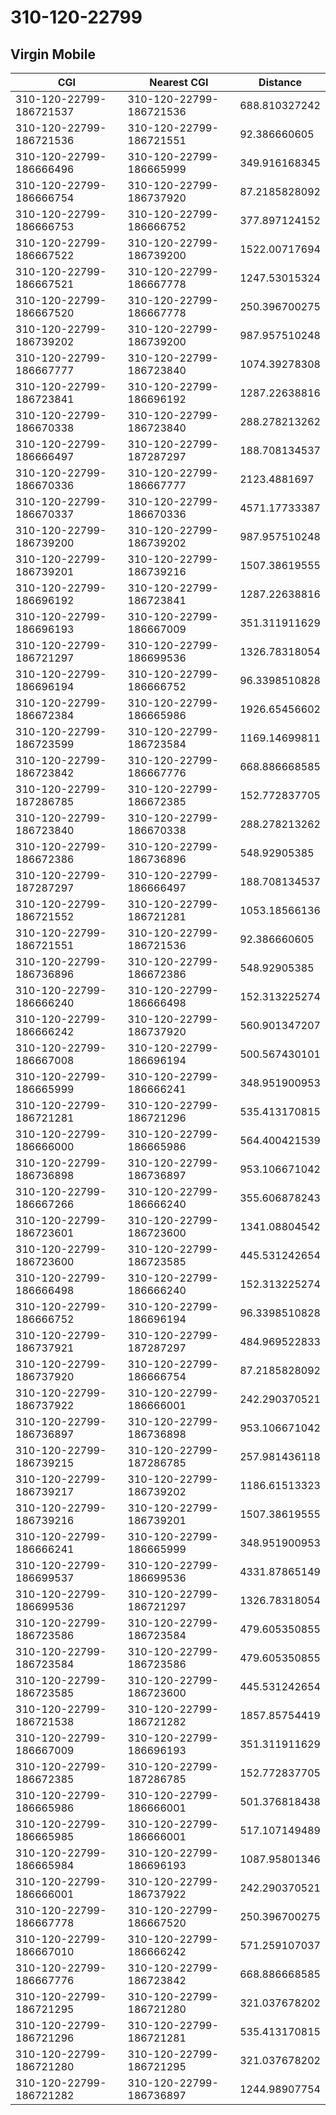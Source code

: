 # 310-120-22799
## Virgin Mobile


| CGI | Nearest CGI | Distance |
|-----|-------------|----------|
| 310-120-22799-186721537 | 310-120-22799-186721536 | 688.810327242 |
| 310-120-22799-186721536 | 310-120-22799-186721551 | 92.386660605 |
| 310-120-22799-186666496 | 310-120-22799-186665999 | 349.916168345 |
| 310-120-22799-186666754 | 310-120-22799-186737920 | 87.2185828092 |
| 310-120-22799-186666753 | 310-120-22799-186666752 | 377.897124152 |
| 310-120-22799-186667522 | 310-120-22799-186739200 | 1522.00717694 |
| 310-120-22799-186667521 | 310-120-22799-186667778 | 1247.53015324 |
| 310-120-22799-186667520 | 310-120-22799-186667778 | 250.396700275 |
| 310-120-22799-186739202 | 310-120-22799-186739200 | 987.957510248 |
| 310-120-22799-186667777 | 310-120-22799-186723840 | 1074.39278308 |
| 310-120-22799-186723841 | 310-120-22799-186696192 | 1287.22638816 |
| 310-120-22799-186670338 | 310-120-22799-186723840 | 288.278213262 |
| 310-120-22799-186666497 | 310-120-22799-187287297 | 188.708134537 |
| 310-120-22799-186670336 | 310-120-22799-186667777 | 2123.4881697 |
| 310-120-22799-186670337 | 310-120-22799-186670336 | 4571.17733387 |
| 310-120-22799-186739200 | 310-120-22799-186739202 | 987.957510248 |
| 310-120-22799-186739201 | 310-120-22799-186739216 | 1507.38619555 |
| 310-120-22799-186696192 | 310-120-22799-186723841 | 1287.22638816 |
| 310-120-22799-186696193 | 310-120-22799-186667009 | 351.311911629 |
| 310-120-22799-186721297 | 310-120-22799-186699536 | 1326.78318054 |
| 310-120-22799-186696194 | 310-120-22799-186666752 | 96.3398510828 |
| 310-120-22799-186672384 | 310-120-22799-186665986 | 1926.65456602 |
| 310-120-22799-186723599 | 310-120-22799-186723584 | 1169.14699811 |
| 310-120-22799-186723842 | 310-120-22799-186667776 | 668.886668585 |
| 310-120-22799-187286785 | 310-120-22799-186672385 | 152.772837705 |
| 310-120-22799-186723840 | 310-120-22799-186670338 | 288.278213262 |
| 310-120-22799-186672386 | 310-120-22799-186736896 | 548.92905385 |
| 310-120-22799-187287297 | 310-120-22799-186666497 | 188.708134537 |
| 310-120-22799-186721552 | 310-120-22799-186721281 | 1053.18566136 |
| 310-120-22799-186721551 | 310-120-22799-186721536 | 92.386660605 |
| 310-120-22799-186736896 | 310-120-22799-186672386 | 548.92905385 |
| 310-120-22799-186666240 | 310-120-22799-186666498 | 152.313225274 |
| 310-120-22799-186666242 | 310-120-22799-186737920 | 560.901347207 |
| 310-120-22799-186667008 | 310-120-22799-186696194 | 500.567430101 |
| 310-120-22799-186665999 | 310-120-22799-186666241 | 348.951900953 |
| 310-120-22799-186721281 | 310-120-22799-186721296 | 535.413170815 |
| 310-120-22799-186666000 | 310-120-22799-186665986 | 564.400421539 |
| 310-120-22799-186736898 | 310-120-22799-186736897 | 953.106671042 |
| 310-120-22799-186667266 | 310-120-22799-186666240 | 355.606878243 |
| 310-120-22799-186723601 | 310-120-22799-186723600 | 1341.08804542 |
| 310-120-22799-186723600 | 310-120-22799-186723585 | 445.531242654 |
| 310-120-22799-186666498 | 310-120-22799-186666240 | 152.313225274 |
| 310-120-22799-186666752 | 310-120-22799-186696194 | 96.3398510828 |
| 310-120-22799-186737921 | 310-120-22799-187287297 | 484.969522833 |
| 310-120-22799-186737920 | 310-120-22799-186666754 | 87.2185828092 |
| 310-120-22799-186737922 | 310-120-22799-186666001 | 242.290370521 |
| 310-120-22799-186736897 | 310-120-22799-186736898 | 953.106671042 |
| 310-120-22799-186739215 | 310-120-22799-187286785 | 257.981436118 |
| 310-120-22799-186739217 | 310-120-22799-186739202 | 1186.61513323 |
| 310-120-22799-186739216 | 310-120-22799-186739201 | 1507.38619555 |
| 310-120-22799-186666241 | 310-120-22799-186665999 | 348.951900953 |
| 310-120-22799-186699537 | 310-120-22799-186699536 | 4331.87865149 |
| 310-120-22799-186699536 | 310-120-22799-186721297 | 1326.78318054 |
| 310-120-22799-186723586 | 310-120-22799-186723584 | 479.605350855 |
| 310-120-22799-186723584 | 310-120-22799-186723586 | 479.605350855 |
| 310-120-22799-186723585 | 310-120-22799-186723600 | 445.531242654 |
| 310-120-22799-186721538 | 310-120-22799-186721282 | 1857.85754419 |
| 310-120-22799-186667009 | 310-120-22799-186696193 | 351.311911629 |
| 310-120-22799-186672385 | 310-120-22799-187286785 | 152.772837705 |
| 310-120-22799-186665986 | 310-120-22799-186666001 | 501.376818438 |
| 310-120-22799-186665985 | 310-120-22799-186666001 | 517.107149489 |
| 310-120-22799-186665984 | 310-120-22799-186696193 | 1087.95801346 |
| 310-120-22799-186666001 | 310-120-22799-186737922 | 242.290370521 |
| 310-120-22799-186667778 | 310-120-22799-186667520 | 250.396700275 |
| 310-120-22799-186667010 | 310-120-22799-186666242 | 571.259107037 |
| 310-120-22799-186667776 | 310-120-22799-186723842 | 668.886668585 |
| 310-120-22799-186721295 | 310-120-22799-186721280 | 321.037678202 |
| 310-120-22799-186721296 | 310-120-22799-186721281 | 535.413170815 |
| 310-120-22799-186721280 | 310-120-22799-186721295 | 321.037678202 |
| 310-120-22799-186721282 | 310-120-22799-186736897 | 1244.98907754 |
